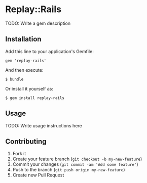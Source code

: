 # Replay::Rails

TODO: Write a gem description

## Installation

Add this line to your application's Gemfile:

    gem 'replay-rails'

And then execute:

    $ bundle

Or install it yourself as:

    $ gem install replay-rails

## Usage

TODO: Write usage instructions here

## Contributing

1. Fork it
2. Create your feature branch (`git checkout -b my-new-feature`)
3. Commit your changes (`git commit -am 'Add some feature'`)
4. Push to the branch (`git push origin my-new-feature`)
5. Create new Pull Request
